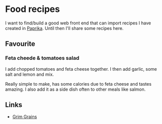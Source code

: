 # Food recipes
I want to find/build a good web front end that can import recipes I have created in [Paprika](https://www.paprikaapp.com). Until then I'll share some recipes here.

## Favourite
### Feta cheede & tomatoes salad
I add chopped tomatoes and feta cheese together. I then add garlic, some salt and lemon and mix.

Really simple to make, has some calories due to feta cheese and tastes amazing. I also add it as a side dish often to other meals like salmon.

## Links
- [Grim Grains](http://grimgrains.com/)